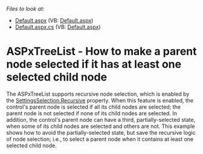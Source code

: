 <!-- default file list -->
*Files to look at*:

* [Default.aspx](./CS/WebSite/Default.aspx) (VB: [Default.aspx](./VB/WebSite/Default.aspx))
* [Default.aspx.cs](./CS/WebSite/Default.aspx.cs) (VB: [Default.aspx](./VB/WebSite/Default.aspx))
<!-- default file list end -->
# ASPxTreeList - How to make a parent node selected if it has at least one selected child node


<p>The ASPxTreeList supports recursive node selection, which is enabled by the <a href="http://documentation.devexpress.com/#AspNet/DevExpressWebASPxTreeListTreeListSettingsSelection_Recursivetopic"><u>SettingsSelection.Recursive</u></a> property. When this feature is enabled, the control's parent node is selected if all its child nodes are selected; the parent node is not selected if none of its child nodes are  selected. In addition, the control's parent node can have a third, partially-selected state, when some of its child nodes are selected and others are not. This example shows how to avoid the partially-selected state, but save the recursive logic of node selection; i.e., to select a parent node when it contains at least one selected child node.</p>

<br/>


